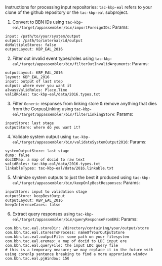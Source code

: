 Instructions for processing input repositories:
`tac-kbp-eal` refers to your clone of the github repository or the `tac-kbp-eal` subproject.

1. Convert to BBN IDs using `tac-kbp-eal/target/appassembler/bin/importForeignIDs`:
Params:
```
input: /path/to/your/system/output
output: /path/to/internal/id/output
doMultipleStores: false
outputLayout: KBP_EAL_2016
```

2. Filter out invalid event types/roles using `tac-kbp-eal/target/appassembler/bin/filterOutInvalidArguments`:
Params: 
```
outputLayout: KBP_EAL_2016
layout: KBP_EAL_2016
input: output of last step
output: where ever you want it
alwaysValidRoles: Place,Time
validRoles: tac-kbp-eal/data/2016.types.txt
```


3. Filter `Generic` responses from linking store & remove anything that dies from the CorpusLinking using `tac-kbp-eal/target/appassembler/bin/filterLinkingStore`:
Params:
```
inputStore: last stage
outputStore: where do you want it?
```

4. Validate system output using `tac-kbp-eal/target/appassembler/bin/validateSystemOutput2016`:
Params:
```
systemOutputStore: last stage
dump: false
docIDMap: a map of docid to raw text
validRoles: tac-kbp-eal/data/2016.types.txt
linkableTypes: tac-kbp-eal/data/2016.linkable.txt
```

5. Minimize system outputs to just the best it produced using `tac-kbp-eal/target/appassembler/bin/keepOnlyBestResponses`:
Params:
```
inputStore: input to validation stage
outputStore: keepBestOutput
outputLayout: KBP_EAL_2016
keepInferenceCases: false
```

6. Extract query responses using `tac-kbp-eal/target/appassembler/bin/queryResponseFromERE`:
Params:
```
com.bbn.tac.eal.storeDir: /directory/containing/your/output/store
com.bbn.tac.eal.storesToProcess: nameOfYourOutputStore
com.bbn.tac.eal.outputFile: some path on your filesystem
com.bbn.tac.eal.eremap: a map of docid to LDC input ere
com.bbn.tac.eal.queryFile: the input LDC query file
# this is a temporary measure; we may replace it in the future with using corenlp sentence breaking to find a more approriate window
com.bbn.tac.eal.pjWindow: 150
```
